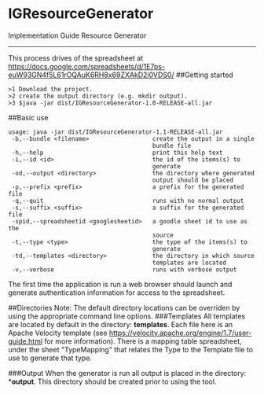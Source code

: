 # IGResourceGenerator
Implementation Guide Resource Generator
***
This process drives of the spreadsheet at https://docs.google.com/spreadsheets/d/1E7ps-euW93GN4f5L61rOQAuK6RH8x69ZXAkD2i0VDS0/
##Getting started 
```
>1 Download the project.
>2 create the output directory (e.g. mkdir output).
>3 $java -jar dist/IGResourceGenerator-1.0-RELEASE-all.jar
```

##Basic use
```
usage: java -jar dist/IGResourceGenerator-1.1-RELEASE-all.jar
 -b,--bundle <filename>                  create the output in a single
                                         bundle file
 -h,--help                               print this help text
 -i,--id <id>                            the id of the items(s) to
                                         generate
 -od,--output <directory>                the directory where generated
                                         output should be placed
 -p,--prefix <prefix>                    a prefix for the generated file
 -q,--quit                               runs with no normal output
 -s,--suffix <suffix>                    a suffix for the generated file
 -spid,--spreadsheetid <googlesheetid>   a goodle sheet id to use as the
                                         source
 -t,--type <type>                        the type of the items(s) to
                                         generate
 -td,--templates <directory>             the directory in which source
                                         templates are located
 -v,--verbose                            runs with verbose output
```

The first time the application is run a web browser should launch and generate authentication information for access to the spreadsheet.

##Directories
Note: The default directory locations can be overriden by using the appropriate command line options.
###Templates
All templates are located by default in the directory: **templates**. Each file here is an 
Apache Velocity template (see https://velocity.apache.org/engine/1.7/user-guide.html for more information).
There is a mapping table spreadsheet, under the sheet "TypeMapping" that relates the Type to the Template file to use to generate that type. 

###Output
When the generator is run all output is placed in the directory: ***output**. This directory should be created prior to using the tool.


